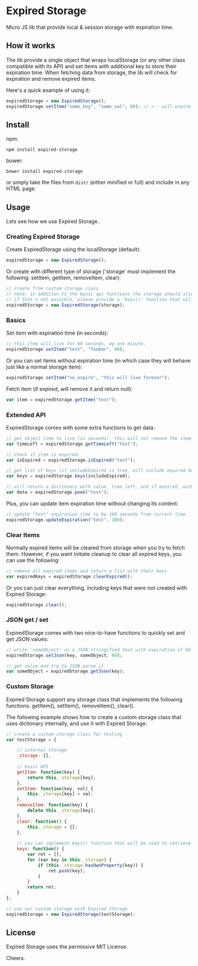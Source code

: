 # Expired Storage

Micro JS lib that provide local & session storage with expiration time.

## How it works

The lib provide a single object that wraps localStorage (or any other class compatible with its API) and set items with additional key to store their expiration time.
When fetching data from storage, the lib will check for expiration and remove expired items.

Here's a quick example of using it:

```js
expiredStorage = new ExpiredStorage();
expiredStorage.setItem("some_key", "some_val", 60);	// <-- will expire after 60 seconds
```

## Install

npm:

```
npm install expired-storage
```

bower:

```
bower install expired-storage
```

or simply take the files from ```dist/``` (either minified or full) and include in any HTML page.


## Usage

Lets see how we use Expired Storage..

### Creating Expired Storage

Create ExpiredStorage using the localStorage (default):

```js
expiredStorage = new ExpiredStorage();
``` 

Or create with different type of storage ('storage' must implement the following: setItem, getItem, removeItem, clear):

```js
// create from custom storage class
// note: in addition to the basic api functions the storage should also be iterable, meaning you can do `for (key in storage)`.
// if that's not possible, please provide a 'keys()' function that will return a list of key names in your storage class.
expiredStorage = new ExpiredStorage(storage);
```

### Basics

Set item with expiration time (in seconds):

```js
// this item will live for 60 seconds, eg one minute.
expiredStorage.setItem("test", "foobar", 60);
```

Or you can set items without expiration time (in which case they will behave just like a normal storage item):

```js
expiredStorage.setItem("no_expire", "this will live forever");
```

Fetch item (if expired, will remove it and return null):

```js
var item = expiredStorage.getItem("test");
```

### Extended API

ExpiredStorage comes with some extra functions to get data:

```js
// get object time to live (in seconds). this will not remove the item, even if expired:
var timeLeft = expiredStorage.getTimeLeft("test");

// check if item is expired:
var isExpired = expiredStorage.isExpired("test");

// get list of keys (if includeExpired is true, will include expired keys that were not yet deleted)
var keys = expiredStorage.keys(includeExpired);

// will return a dictionary with value, time left, and if expired, without removing the item (even if expired).
var data = expiredStorage.peek("test");
```

Plus, you can update item expiration time without changing its content:

```js
// update "test" expiration time to be 100 seconds from current time.
expiredStorage.updateExpiration("test", 100);
```

### Clear Items

Normally expired items will be cleared from storage when you try to fetch them. 
However, if you want initiate cleanup to clear all expired keys, you can use the following:

```js
// remove all expired items and return a list with their keys
var expiredKeys = expiredStorage.clearExpired();
```

Or you can just clear everything, including keys that were not created with Expired Storage:

```js
expiredStorage.clear();
```

### JSON get / set

ExpiredStorage comes with two nice-to-have functions to quickly set and get JSON values:

```js
// write 'someObject' as a JSON stringified text with expiration of 60 seconds
expiredStorage.setJson(key, someObject, 60);

// get value and try to JSON parse it
var someObject = expiredStorage.getJson(key);
```

### Custom Storage

Expired Storage support any storage class that implements the following functions: getItem(), setItem(), removeItem(), clear().

The following example shows how to create a custom storage class that uses dictionary internally, and use it with Expired Storage:

```js
// create a custom storage class for testing
var testStorage = {

	// internal storage
    _storage: {},
	
	// basic API
    getItem: function(key) {
        return this._storage[key];
    },
    setItem: function(key, val) {
        this._storage[key] = val;
    },
    removeItem: function(key) {
        delete this._storage[key];
    },
    clear: function() {
        this._storage = {};
    },
	
	// you can implement keys() function that will be used to retrieve storage keys.
    keys: function() {
        var ret = [];
        for (var key in this._storage) {
            if (this._storage.hasOwnProperty(key)) {
                ret.push(key);
            }
        }
        return ret;
    }
};

// use our custom storage with Expired Storage
expiredStorage = new ExpiredStorage(testStorage);
```

## License

Expired Storage uses the permissive MIT License.

Cheers.